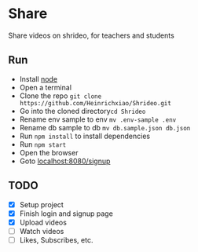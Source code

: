 # Share

Share videos on shrideo, for teachers and students

## Run
- Install [node](https://nodejs.org/en/)
- Open a terminal
- Clone the repo `git clone https://github.com/Heinrichxiao/Shrideo.git`
- Go into the cloned directory`cd Shrideo`
- Rename env sample to env `mv .env-sample .env`
- Rename db sample to db `mv db.sample.json db.json`
- Run `npm install` to install dependencies
- Run `npm start`
- Open the browser
- Goto [localhost:8080/signup](http://localhost:8080/signup)

## TODO

- [x] Setup project
- [x] Finish login and signup page
- [x] Upload videos
- [ ] Watch videos
- [ ] Likes, Subscribes, etc.
